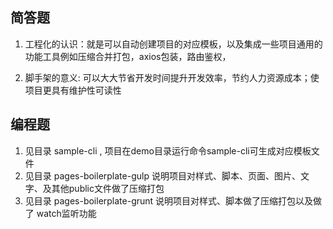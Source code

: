 ## 简答题

1. 工程化的认识：就是可以自动创建项目的对应模板，以及集成一些项目通用的功能工具例如压缩合并打包，axios包装，路由鉴权，

2. 脚手架的意义: 可以大大节省开发时间提升开发效率，节约人力资源成本；使项目更具有维护性可读性

## 编程题

1. 见目录 sample-cli , 项目在demo目录运行命令sample-cli可生成对应模板文件
2. 见目录 pages-boilerplate-gulp 说明项目对样式、脚本、页面、图片、文字、及其他public文件做了压缩打包
3. 见目录 pages-boilerplate-grunt 说明项目对样式、脚本做了压缩打包以及做了 watch监听功能